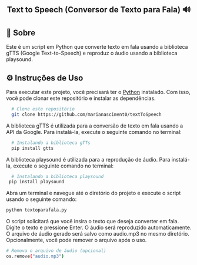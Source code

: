
<div align="center">

  ## Text to Speech (Conversor de Texto para Fala) 🔊

</div>

## 💬 Sobre
Este é um script em Python que converte texto em fala usando a biblioteca gTTS (Google Text-to-Speech) e reproduz o áudio usando a biblioteca playsound.

## ⚙️ Instruções de Uso
Para executar este projeto, você precisará ter o [Python](https://www.python.org/downloads/) instalado. Com isso, você pode clonar este repositório e instalar as dependências.
```sh
  # Clone este repositório
  git clone https://github.com/marianasciment0/textToSpeech
```
A biblioteca gTTS é utilizada para a conversão de texto em fala usando a API da Google. Para instalá-la, execute o seguinte comando no terminal:
```sh
  # Instalando a biblioteca gTTs
  pip install gtts
```
A biblioteca playsound é utilizada para a reprodução de áudio. Para instalá-la, execute o seguinte comando no terminal:

```sh
  # Instalando a biblioteca playsound
 pip install playsound
```
Abra um terminal e navegue até o diretório do projeto e execute o script usando o seguinte comando:
```sh
python textoparafala.py
```
O script solicitará que você insira o texto que deseja converter em fala. Digite o texto e pressione Enter. O áudio será reproduzido automaticamente. 
O arquivo de áudio gerado será salvo como audio.mp3 no mesmo diretório. Opcionalmente, você pode remover o arquivo após o uso.
```sh
# Remova o arquivo de áudio (opcional)
os.remove("audio.mp3")
```

